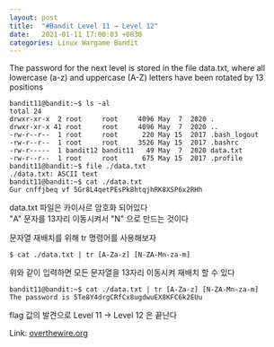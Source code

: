 ```yaml
---
layout: post
title:  "#Bandit Level 11 → Level 12"
date:   2021-01-11 17:00:03 +0830
categories: Linux Wargame Bandit
---
```


The password for the next level is stored in the file data.txt, where all lowercase (a-z) and uppercase (A-Z) letters have been rotated by 13 positions

```
bandit11@bandit:~$ ls -al
total 24
drwxr-xr-x  2 root     root     4096 May  7  2020 .
drwxr-xr-x 41 root     root     4096 May  7  2020 ..
-rw-r--r--  1 root     root      220 May 15  2017 .bash_logout
-rw-r--r--  1 root     root     3526 May 15  2017 .bashrc
-rw-r-----  1 bandit12 bandit11   49 May  7  2020 data.txt
-rw-r--r--  1 root     root      675 May 15  2017 .profile
bandit11@bandit:~$ file ./data.txt 
./data.txt: ASCII text
bandit11@bandit:~$ cat ./data.txt 
Gur cnffjbeq vf 5Gr8L4qetPEsPk8htqjhRK8XSP6x2RHh
```
data.txt 파일은 카이사르 암호화 되어있다   
"A" 문자를 13자리 이동시켜서 "N" 으로 만드는 것이다

문자열 재배치를 위해 tr 명령어를 사용해보자
```
$ cat ./data.txt | tr [A-Za-z] [N-ZA-Mn-za-m]
```
위와 같이 입력하면 모든 문자열을 13자리 이동시켜 재배치 할 수 있다
```
bandit11@bandit:~$ cat ./data.txt | tr [A-Za-z] [N-ZA-Mn-za-m]
The password is 5Te8Y4drgCRfCx8ugdwuEX8KFC6k2EUu
```

flag 값의 발견으로 Level 11 → Level 12 은 끝난다


Link: [overthewire.org](https://overthewire.org/wargames/bandit/bandit12.html)
